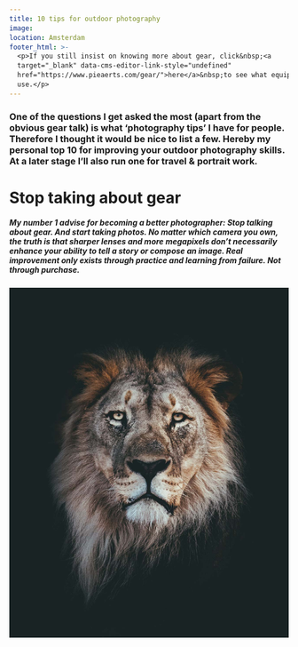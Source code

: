 ```yaml
---
title: 10 tips for outdoor photography
image:
location: Amsterdam
footer_html: >-
  <p>If you still insist on knowing more about gear, click&nbsp;<a
  target="_blank" data-cms-editor-link-style="undefined"
  href="https://www.pieaerts.com/gear/">here</a>&nbsp;to see what equipment I
  use.</p>
---
```


### One of the questions I get asked the most (apart from the obvious gear talk) is what ‘photography tips’ I have for people. Therefore I thought it would be nice to list a few. Hereby my personal top 10 for improving your outdoor photography skills. At a later stage I’ll also run one for travel & portrait work.&nbsp;

# Stop taking about gear

##### My number 1 advise for becoming a better photographer: Stop talking about gear. And start taking photos. No matter which camera you own, the truth is that sharper lenses and more megapixels don’t necessarily enhance your ability to tell a story or compose an image. Real improvement only exists through practice and learning from failure. Not through purchase.

![](/uploads/4i9a7922.jpg)

&nbsp;